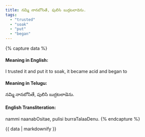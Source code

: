 ```yaml
---
title: నమ్మి నానబోసితే, పులిసి బుర్రటలాడెను.
tags:
  - "trusted"
  - "soak"
  - "put"
  - "began"
---
```


{% capture data %}
#### Meaning in English:
I trusted it and put it to soak, it became acid and began to

#### Meaning in Telugu:
నమ్మి నానబోసితే, పులిసి బుర్రటలాడెను.

#### English Transliteration:
nammi naanabOsitae, pulisi burraTalaaDenu.
{% endcapture %}

{{ data | markdownify }}

